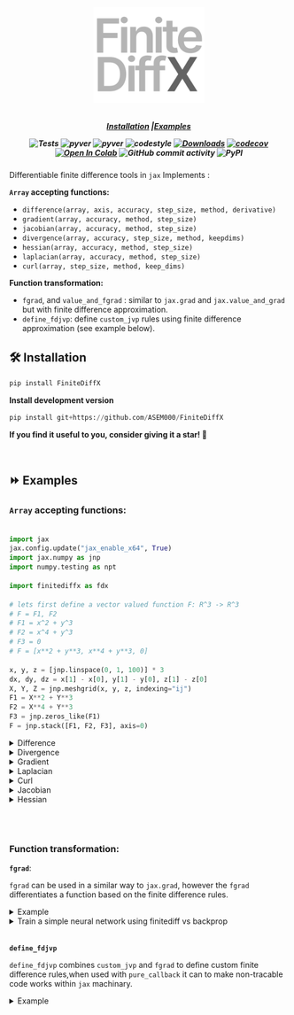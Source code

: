 <h5 align="center">
<img width="200px" src="assets/finitediffx_logo.svg"> <br>

<br>

[**Installation**](#installation)
|[**Examples**](#examples)

![Tests](https://github.com/ASEM000/pytreeclass/actions/workflows/tests.yml/badge.svg)
![pyver](https://img.shields.io/badge/python-3.8%203.9%203.10%203.11_-red)
![pyver](https://img.shields.io/badge/jax-0.4+-red)
![codestyle](https://img.shields.io/badge/codestyle-black-black)
[![Downloads](https://pepy.tech/badge/FiniteDiffX)](https://pepy.tech/project/FiniteDiffX)
[![codecov](https://codecov.io/github/ASEM000/FiniteDiffX/branch/main/graph/badge.svg?token=VD45Y4HLWV)](https://codecov.io/github/ASEM000/FiniteDiffX)  
[![Open In Colab](https://colab.research.google.com/assets/colab-badge.svg)](https://colab.research.google.com/github/ASEM000/FiniteDiffX/blob/main/FiniteDiffX%20Examples.ipynb)
![GitHub commit activity](https://img.shields.io/github/commit-activity/m/ASEM000/FiniteDiffX)
![PyPI](https://img.shields.io/pypi/v/FiniteDiffX)

</h5>

Differentiable finite difference tools in `jax`
Implements :

**`Array` accepting functions:**

- `difference(array, axis, accuracy, step_size, method, derivative)`
- `gradient(array, accuracy, method, step_size)`
- `jacobian(array, accuracy, method, step_size)`
- `divergence(array, accuracy, step_size, method, keepdims)`
- `hessian(array, accuracy, method, step_size)`
- `laplacian(array, accuracy, method, step_size)`
- `curl(array, step_size, method, keep_dims)`

**Function transformation:**

- `fgrad`, and `value_and_fgrad` : similar to `jax.grad` and `jax.value_and_grad` but with finite difference approximation.
- `define_fdjvp`: define `custom_jvp` rules using finite difference approximation (see example below).

## 🛠️ Installation<a id="installation"></a>

```python
pip install FiniteDiffX
```

**Install development version**

```python
pip install git+https://github.com/ASEM000/FiniteDiffX
```

**If you find it useful to you, consider giving it a star! 🌟**

<br>

## ⏩ Examples<a id="examples"></a>

### **`Array` accepting functions:**

```python

import jax
jax.config.update("jax_enable_x64", True)
import jax.numpy as jnp
import numpy.testing as npt

import finitediffx as fdx

# lets first define a vector valued function F: R^3 -> R^3
# F = F1, F2
# F1 = x^2 + y^3
# F2 = x^4 + y^3
# F3 = 0
# F = [x**2 + y**3, x**4 + y**3, 0]

x, y, z = [jnp.linspace(0, 1, 100)] * 3
dx, dy, dz = x[1] - x[0], y[1] - y[0], z[1] - z[0]
X, Y, Z = jnp.meshgrid(x, y, z, indexing="ij")
F1 = X**2 + Y**3
F2 = X**4 + Y**3
F3 = jnp.zeros_like(F1)
F = jnp.stack([F1, F2, F3], axis=0)

```

<details>

<summary>Difference</summary>

```python

# ∂F1/∂x : differentiate F1 with respect to x (i.e axis=0)
dF1dx = fdx.difference(F1, axis=0, step_size=dx, accuracy=6, method="central")
dF1dx_exact = 2 * X
npt.assert_allclose(dF1dx, dF1dx_exact, atol=1e-7)

# ∂F2/∂y : differentiate F2 with respect to y (i.e axis=1)
dF2dy = fdx.difference(F2, axis=1, step_size=dy, accuracy=6)
dF2dy_exact = 3 * Y**2
npt.assert_allclose(dF2dy, dF2dy_exact, atol=1e-7)

```

</details>

<details>

<summary>Divergence</summary>

```python

# ∇.F : the divergence of F
divF = fdx.divergence(F, step_size=(dx, dy, dz), keepdims=False, accuracy=6, method="central")
divF_exact = 2 * X + 3 * Y**2
npt.assert_allclose(divF, divF_exact, atol=1e-7)

```

</details>

<details>

<summary>Gradient</summary>

```python

# ∇F1 : the gradient of F1
gradF1 = fdx.gradient(F1, step_size=(dx, dy, dz), accuracy=6, method="central")
gradF1_exact = jnp.stack([2 * X, 3 * Y**2, 0 * X], axis=0)
npt.assert_allclose(gradF1, gradF1_exact, atol=1e-7)

```

</details>

<details>

<summary>Laplacian</summary>

```python

# ΔF1 : laplacian of F1
lapF1 = fdx.laplacian(F1, step_size=(dx, dy, dz), accuracy=6, method="central")
lapF1_exact = 2 + 6 * Y
npt.assert_allclose(lapF1, lapF1_exact, atol=1e-7)

```

</details>

<details>

<summary>Curl</summary>

```python

# ∇xF : the curl of F
curlF = fdx.curl(F, step_size=(dx, dy, dz), accuracy=6, method="central")
curlF_exact = jnp.stack([F1 * 0, F1 * 0, 4 * X**3 - 3 * Y**2], axis=0)
npt.assert_allclose(curlF, curlF_exact, atol=1e-7)

```

</details>

<details>

<summary>Jacobian</summary>

```python

# Jacobian of F
JF = fdx.jacobian(F, accuracy=4, step_size=(dx, dy, dz), method="central")
JF_exact = jnp.array(
    [
        [2 * X, 3 * Y**2, jnp.zeros_like(X)],
        [4 * X**3, 3 * Y**2, jnp.zeros_like(X)],
        [jnp.zeros_like(X), jnp.zeros_like(X), jnp.zeros_like(X)],
    ]
)
npt.assert_allclose(JF, JF_exact, atol=1e-7)

```

</details>

<details>

<summary>Hessian</summary>

```python

# Hessian of F1
HF1 = fdx.hessian(F1, accuracy=4, step_size=(dx, dy, dz), method="central")
HF1_exact = jnp.array(
    [
        [
            2 * jnp.ones_like(X),  # ∂2F1/∂x2
            0 * jnp.ones_like(X),  # ∂2F1/∂xy
            0 * jnp.ones_like(X),  # ∂2F1/∂xz
        ],
        [
            0 * jnp.ones_like(X),  # ∂2F1/∂yx
            6 * Y**2,              # ∂2F1/∂y2
            0 * jnp.ones_like(X),  # ∂2F1/∂yz
        ],
        [
            0 * jnp.ones_like(X),  # ∂2F1/∂zx
            0 * jnp.ones_like(X),  # ∂2F1/∂zy
            0 * jnp.ones_like(X),  # ∂2F1/∂z2
        ],
    ]
)
npt.assert_allclose(JF, JF_exact, atol=1e-7)

```

</details>

<br><br>

### **Function transformation:**

**`fgrad`**:

`fgrad` can be used in a similar way to `jax.grad`, however the `fgrad` differentiates a function based on the finite difference rules.

<details> <summary> Example </summary>

```python

import jax
from jax import numpy as jnp
import numpy as onp  # Not jax-traceable
import finitediffx as fdx
import functools as ft
from jax.experimental import enable_x64

with enable_x64():

    @fdx.fgrad
    @fdx.fgrad
    def np_rosenbach2_fdx_style_1(x, y):
        """Compute the Rosenbach function for two variables in numpy."""
        return onp.power(1-x, 2) + 100*onp.power(y-onp.power(x, 2), 2)

    @ft.partial(fdx.fgrad, derivative=2)
    def np2_rosenbach2_fdx_style2(x, y):
        """Compute the Rosenbach function for two variables."""
        return onp.power(1-x, 2) + 100*onp.power(y-onp.power(x, 2), 2)

    @jax.grad
    @jax.grad
    def jnp_rosenbach2(x, y):
        """Compute the Rosenbach function for two variables."""
        return jnp.power(1-x, 2) + 100*jnp.power(y-jnp.power(x, 2), 2)

    print(np_rosenbach2_fdx_style_1(1.,2.))
    print(np2_rosenbach2_fdx_style2(1.,2.))
    print(jnp_rosenbach2(1., 2.))
# 402.0000951997936
# 402.0000000002219
# 402.0
```

</details>

<details>

<summary>Train a simple neural network using finitediff vs backprop </summary>

```python

import jax
import jax.numpy as jnp
import matplotlib.pyplot as plt

x = jnp.linspace(0, 1, 1_000)[:, None]
y = x**2

params = {
    "w1": jax.random.uniform(jax.random.PRNGKey(0), shape=[1, 20]),
    "b1": jnp.zeros([20]),
    "w2": jax.random.uniform(jax.random.PRNGKey(0), shape=[20, 1]),
    "b2": jnp.zeros([1]),
}


def forward(params: dict[str, jax.Array], x: jax.Array):
    x = x @ params["w1"] + params["b1"]
    x = jax.nn.relu(x)
    x = x @ params["w2"] + params["b2"]
    return x


def loss_func(params: dict[str, jax.Array], x: jax.Array, y: jax.Array):
    ypred = forward(params, x)
    return jnp.mean((ypred - y) ** 2)


@jax.jit
def backprop_train_step(
    params: dict[str, jax.Array],
    x: jax.Array,
    y: jax.Array,
    lr: float,
):
    loss, grads = jax.value_and_grad(loss_func)(params, x, y)
    params = {k: v - lr * grads[k] for k, v in params.items()}
    return params, loss


@jax.jit
def forward_train_step(
    params: dict[str, jax.Array],
    x: jax.Array,
    y: jax.Array,
    lr: float,
):
    loss, grads = fdx.value_and_fgrad(loss_func)(params, x, y)
    params = {k: v - lr * grads[k] for k, v in params.items()}
    return params, loss


def train(
    params: dict[str, jax.Array],
    x: jax.Array,
    y: jax.Array,
    lr: float,
    epochs: int,
    fd_grad: bool = False,
):
    train_step = forward_train_step if fd_grad else backprop_train_step

    for epoch in range(1, epochs + 1):
        params, loss = train_step(params, x, y, lr)
        if epoch % 1_000 == 0:
            print(f"Epoch {epoch} loss {loss:.3e}")
    return params


print("backprop training")
params_backprop = train(params, x, y, lr=1e-2, epochs=10_000, fd_grad=False)

print("\nfinitediff training")
params_forward = train(params, x, y, lr=1e-2, epochs=10_000, fd_grad=True)

yhat_backprop = forward(params_backprop, x)
yhat_forward = forward(params_forward, x)

plt.plot(x, y, "-k", label="y", linewidth=3)
plt.plot(x, yhat_backprop, "--r", label="yhat_backprop")
plt.plot(x, yhat_forward, "--b", label="yhat_finitediff")
plt.legend()

# backprop training
# Epoch 1000 loss 2.005e-02
# Epoch 2000 loss 1.237e-02
# Epoch 3000 loss 4.084e-03
# Epoch 4000 loss 7.694e-04
# Epoch 5000 loss 5.541e-04
# Epoch 6000 loss 4.421e-04
# Epoch 7000 loss 2.853e-04
# Epoch 8000 loss 1.073e-04
# Epoch 9000 loss 4.786e-05
# Epoch 10000 loss 3.234e-05

# finitediff training
# Epoch 1000 loss 3.307e-03
# Epoch 2000 loss 2.012e-04
# Epoch 3000 loss 5.370e-05
# Epoch 4000 loss 3.066e-05
# Epoch 5000 loss 2.365e-05
# Epoch 6000 loss 1.993e-05
# Epoch 7000 loss 1.718e-05
# Epoch 8000 loss 1.487e-05
# Epoch 9000 loss 1.289e-05
# Epoch 10000 loss 1.122e-05

```

![image](assets/simple_train.svg)

</details>

<br>

**`define_fdjvp`**

`define_fdjvp` combines `custom_jvp` and `fgrad` to define custom finite difference rules,when used with `pure_callback` it can to make non-tracable code works within `jax` machinary.

<details> <summary> Example </summary>

_This example is based on the comment from `jax` proposed [`JEP`](https://github.com/google/jax/issues/15425)_

For example this code will fail to work with `jax` transformations, becasue it uses `numpy` functions.

```python
import numpy as onp
import jax


def numpy_func(x: onp.ndarray) -> onp.ndarray:
    return onp.power(x, 2)


try:
    jax.grad(numpy_func)(2.0)
except jax.errors.TracerArrayConversionError as e:
    print(e)

# The numpy.ndarray conversion method __array__() was called on the JAX Tracer object Traced<ConcreteArray(2.0, dtype=float32, weak_type=True)>with<JVPTrace(level=2/0)> with
#   primal = 2.0
#   tangent = Traced<ShapedArray(float32[], weak_type=True)>with<JaxprTrace(level=1/0)> with
#     pval = (ShapedArray(float32[], weak_type=True), None)
#     recipe = LambdaBinding()
# See https://jax.readthedocs.io/en/latest/errors.html#jax.errors.TracerArrayConversionError
```

We can use `define_fdjvp` to make this work with non-`jax` code

```python

import functools as ft

import jax
from typing import Callable, Any, Union
import jax.numpy as jnp
import numpy as onp
import finitediffx as fdx
import functools as ft


def wrap_pure_callback(func):
    @ft.wraps(func)
    def wrapper(*args, **kwargs):
        args = [jnp.asarray(arg) for arg in args]
        func_ = lambda *a, **k: func(*a, **k).astype(a[0].dtype)
        dtype_ = jax.ShapeDtypeStruct(
            jnp.broadcast_shapes(*[ai.shape for ai in args]),
            args[0].dtype,
        )
        return jax.pure_callback(func_, dtype_, *args, **kwargs, vectorized=True)

    return wrapper


@jax.jit  # -> can compile
@jax.grad  # -> can take gradient
@ft.partial(
    fdx.define_fdjvp,
    # automatically generate offsets
    offsets=fdx.Offset(accuracy=4),
    # manually set step size
    step_size=1e-3,
)
@wrap_pure_callback
def numpy_func(x: onp.ndarray) -> onp.ndarray:
    return onp.power(x, 2)


print(numpy_func(1.0))
# 1.9999794

@jax.jit  # -> can compile
@jax.grad  # -> can take gradient
@ft.partial(
    fdx.define_fdjvp,
    # provide the desired evaluation points for the finite difference stencil
    # in this case its centered finite difference (f(x-1) - f(x+1))/(2*step_size)
    offsets=jnp.array([1, -1]),
    # manually set step size
    step_size=1e-3,
)
@wrap_pure_callback
def numpy_func(x: onp.ndarray) -> onp.ndarray:
    return onp.power(x, 2)

print(numpy_func(1.0))
# 2.0000048
```

</details>
